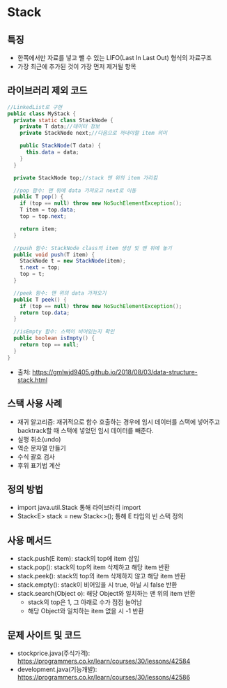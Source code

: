 # Stack

## 특징
- 한쪽에서만 자료를 넣고 뺄 수 있는 LIFO(Last In Last Out) 형식의 자료구조
- 가장 최근에 추가된 것이 가장 먼저 제거될 항목

## 라이브러리 제외 코드
~~~java
//LinkedList로 구현
public class MyStack {
  private static class StackNode {
    private T data;//데이터 정보
    private StackNode next;//다음으로 꺼내야할 item 의미

    public StackNode(T data) {
      this.data = data;
    }
  }

  private StackNode top;//stack 맨 위의 item 가리킴

  //pop 함수: 맨 위에 data 가져오고 next로 이동
  public T pop() {
    if (top == null) throw new NoSuchElementException();
    T item = top.data;
    top = top.next;

    return item;
  }

  //push 함수: StackNode class의 item 생성 및 맨 위에 놓기
  public void push(T item) {
    StackNode t = new StackNode(item);
    t.next = top;
    top = t;
  }

  //peek 함수: 맨 위의 data 가져오기
  public T peek() {
    if (top == null) throw new NoSuchElementException();
    return top.data;
  }

  //isEmpty 함수: 스택이 비어있는지 확인
  public boolean isEmpty() {
    return top == null;
  }
}
~~~
- 출처: https://gmlwjd9405.github.io/2018/08/03/data-structure-stack.html

## 스택 사용 사례
- 재귀 알고리즘: 재귀적으로 함수 호출하는 경우에 임시 데이터를 스택에 넣어주고 backtrack할 때 스택에 넣었던 임시 데이터를 빼준다.
- 실행 취소(undo)
- 역순 문자열 만들기
- 수식 괄호 검사
- 후위 표기법 계산

## 정의 방법
- import java.util.Stack 통해 라이브러리 import
- Stack\<E> stack = new Stack<>(); 통해 E 타입의 빈 스택 정의

## 사용 메서드
- stack.push(E item): stack의 top에 item 삽입
- stack.pop(): stack의 top의 item 삭제하고 해당 item 반환
- stack.peek(): stack의 top의 item 삭제하지 않고 해당 item 반환
- stack.empty(): stack이 비어있을 시 true, 아닐 시 false 반환
- stack.search(Object o): 해당 Object와 일치하는 맨 위의 item 반환
  * stack의 top은 1, 그 아래로 수가 점점 늘어남
  * 해당 Object와 일치하는 item 없을 시 -1 반환 

## 문제 사이트 및 코드
- stockprice.java(주식가격): https://programmers.co.kr/learn/courses/30/lessons/42584
- development.java(기능개발): https://programmers.co.kr/learn/courses/30/lessons/42586
